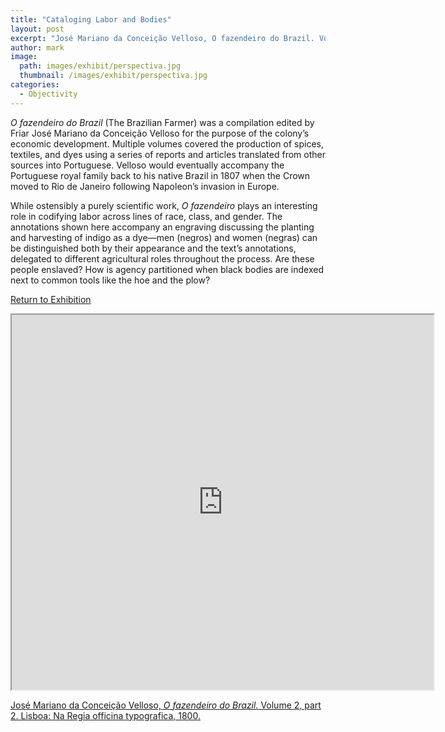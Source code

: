 ```yaml
---
title: "Cataloging Labor and Bodies"
layout: post
excerpt: "José Mariano da Conceição Velloso, O fazendeiro do Brazil. Volume 2, part 2. Lisboa: Na Regia officina typografica, 1800."
author: mark
image: 
  path: images/exhibit/perspectiva.jpg
  thumbnail: /images/exhibit/perspectiva.jpg
categories:
  - Objectivity
---
```


*O fazendeiro do Brazil* (The Brazilian Farmer) was a compilation edited by Friar José Mariano da Conceição Velloso for the purpose of the colony’s economic development. Multiple volumes covered the production of spices, textiles, and dyes using a series of reports and articles translated from other sources into Portuguese. Velloso would eventually accompany the Portuguese royal family back to his native Brazil in 1807 when the Crown moved to Rio de Janeiro following Napoleon’s invasion in Europe.

While ostensibly a purely scientific work, *O fazendeiro* plays an interesting role in codifying labor across lines of race, class, and gender. The annotations shown here accompany an engraving discussing the planting and harvesting of indigo as a dye—men (negros) and women (negras) can be distinguished both by their appearance and the text’s annotations, delegated to different agricultural roles throughout the process. Are these people enslaved? How is agency partitioned when black bodies are indexed next to common tools like the hoe and the plow?

[Return to Exhibition](/2019-bookhistory/exhibition/)

<!-- https://archive.org/details/ofazendeirodobra03vell/page/n295 -->
<iframe src="https://archive.org/details/ofazendeirodobra03vell/?ui=embed#mode/2up/page/295" width="675px" height="600px"></iframe>

[José Mariano da Conceição Velloso, *O fazendeiro do Brazil.* Volume 2, part 2. Lisboa: Na Regia officina typografica, 1800.](https://search.library.brown.edu/catalog/b2226478)
